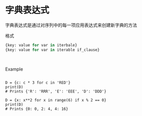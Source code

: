 # 字典表达式

字典表达式是通过对序列中的每一项应用表达式来创建新字典的方法

格式
```py
{key: value for var in iterbale}
{key: value for var in iterable if_clause}
```
<br/>

Example
```py{1-4|5-8}

D = {c: c * 3 for c in 'RED'}
print(D)
# Prints {'R': 'RRR', 'E': 'EEE', 'D': 'DDD'}

D = {x: x**2 for x in range(6) if x % 2 == 0}
print(D)
# Prints {0: 0, 2: 4, 4: 16}

```